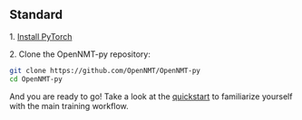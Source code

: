 ## Standard

1\. [Install PyTorch](http://pytorch.org/)

2\. Clone the OpenNMT-py repository:

```bash
git clone https://github.com/OpenNMT/OpenNMT-py
cd OpenNMT-py
```

And you are ready to go! Take a look at the [quickstart](quickstart.md) to familiarize yourself with the main training workflow.

